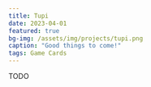 ```yaml
---
title: Tupi
date: 2023-04-01
featured: true
bg-img: /assets/img/projects/tupi.png
caption: "Good things to come!"
tags: Game Cards
---
```



TODO